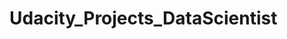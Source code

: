 # Udacity_Projects_DataScientist


<style>
.pdfobject-container { height: 30rem; border: 1rem solid rgba(0,0,0,.1); }
</style>

<!--<a href="Data Scientist nanodegree.pdf"
     style="float: left; margin-right: 10px;"></a>-->
     
<script src="/js/pdfobject.js"></script>
<script>PDFObject.embed("/pdf/Data Scientist nanodegree.pdf", "#example1");</script>

<div id="example1"></div>

